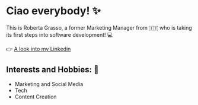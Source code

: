 # Ciao everybody! :sparkles:

This is Roberta Grasso, a former Marketing Manager from :it: who is taking its first steps into software development! 💻

:point_right: [A look into my Linkedin](https://www.linkedin.com/in/roberta-grasso-40b940172/)

## Interests and Hobbies: 🌱
- Marketing and Social Media
-  Tech
-  Content Creation

